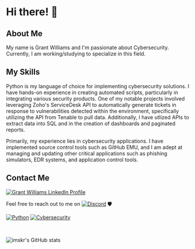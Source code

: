 # Hi there! 👋

## About Me
My name is Grant Williams and I'm passionate about Cybersecurity. Currently, I am working/studying to specialize in this field.

## My Skills
Python is my language of choice for implementing cybersecurity solutions. I have hands-on experience in creating automated scripts, particularly in integrating various security products. One of my notable projects involved leveraging Zoho's ServiceDesk API to automatically generate tickets in response to vulnerabilities detected within the environment, specifically utilizing the API from Tenable to pull data. Additionally, I have utlized APIs to extract data into SQL and in the creation of dashboards and paginated reports.

Primarily, my experience lies in cybersecurity applications. I have implemented source control tools such as GitHub EMU, and I am adept at managing and updating other critical applications such as phishing simulators, EDR systems, and application control tools.


## Contact Me
[![Grant Williams LinkedIn Profile](https://img.shields.io/badge/LinkedIn-Grant%20Williams-blue?style=flat-square&logo=linkedin)](https://www.linkedin.com/in/grant--williams)


      
Feel free to reach out to me on [![Discord](https://img.shields.io/badge/Discord-7289DA?style=for-the-badge&logo=discord&logoColor=white)](https://discord.com/users/457224124775792640)  🛡️

[![Python](https://img.shields.io/badge/Python-3776AB?style=for-the-badge&logo=python&logoColor=white)](https://www.python.org/)
[![Cybersecurity](https://img.shields.io/badge/Cybersecurity-0088CC?style=for-the-badge)](https://en.wikipedia.org/wiki/Cybersecurity)

<br>

![imskr's GitHub stats](https://github-readme-stats.vercel.app/api?username=cyberdataint&theme=moltack&show_icons=true)

<br>
<!--
**cyberdataint/cyberdataint** is a ✨ _special_ ✨ repository because its `README.md` (this file) appears on your GitHub profile.

Here are some ideas to get you started:

- 🔭 I’m currently working on ...
- 🌱 I’m currently learning ...
- 👯 I’m looking to collaborate on ...
- 🤔 I’m looking for help with ...
- 💬 Ask me about ...
- 📫 How to reach me: ...
- 😄 Pronouns: ...
- ⚡ Fun fact: ...
-->
